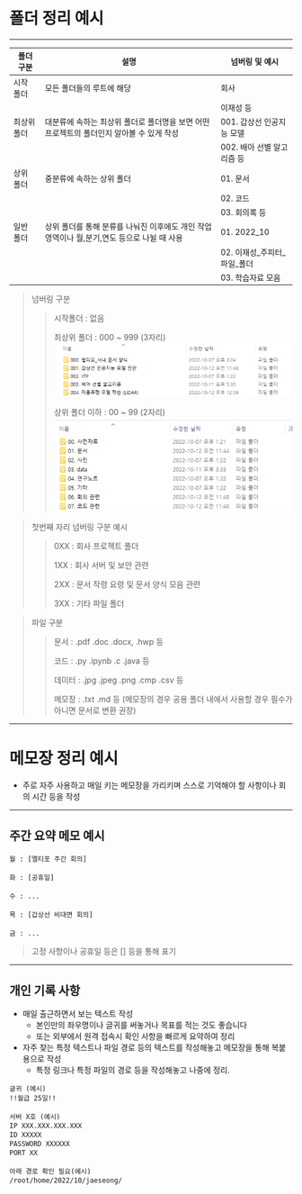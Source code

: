 
# 폴더 정리 예시
--------

| 폴더 구분 | 설명 | 넘버링 및 예시 |
| ---- | ---- | ---- |
| 시작 폴더 | 모든 폴더들의 루트에 해당 | 회사 |
| | | 이재성 등 |
| 최상위 폴더 | 대분류에 속하는 최상위 폴더로 폴더명을 보면 어떤 프로젝트의 폴더인지 알아볼 수 있게 작성 | 001. 갑상선 인공지능 모델 |
| | | 002. 배아 선별 알고리즘 등 |
| 상위 폴더 | 중분류에 속하는 상위 폴더 |  01. 문서 |
| | | 02. 코드 |
| | | 03. 회의록 등 |
| 일반 폴더 | 상위 폴더를 통해 분류를 나눠진 이후에도 개인 작업 영역이나 월,분기,연도 등으로 나뉠 때 사용 | 01. 2022_10
| | | 02. 이재성_주피터_파일_폴더
| | | 03. 학습자료 모음




> 넘버링 구분 
>> 시작폴더 : 없음
>>
>> 최상위 폴더 : 000 ~ 999 (3자리)
>> ![최상위폴더](./img/최상위폴더.PNG)
>> 
>> 상위 폴더 이하 : 00 ~ 99 (2자리)
>> ![상위폴더](./img/상위폴더.PNG)


> 첫번째 자리 넘버링 구분 예시
>> 0XX : 회사 프로젝트 폴더
>>
>> 1XX : 회사 서버 및 보안 관련
>>
>> 2XX : 문서 작령 요령 및 문서 양식 모음 관련
>>
>> 3XX : 기타 파일 폴더

> 파일 구분
>> 문서 : .pdf .doc .docx, .hwp 등
>> 
>> 코드 : .py .ipynb .c .java 등
>> 
>> 데이터 : .jpg .jpeg .png .cmp .csv 등
>>
>> 메모장 : .txt .md 등 (메모장의 경우 공용 폴더 내에서 사용할 경우 필수가 아니면 문서로 변환 권장)


-----
# 메모장 정리 예시
- 주로 자주 사용하고 매일 키는 메모장을 가리키며 스스로 기억해야 할 사항이나 회의 시간 등을 작성

---
## 주간 요약 메모 예시

```
월 : [엘티포 주간 회의]

화 : [공휴일]

수 : ...

목 : [갑상선 비대면 회의]

금 : ...
```
> 고정 사항이나 공휴일 등은 [] 등을 통해 표기

---
## 개인 기록 사항
- 매일 출근하면서 보는 텍스트 작성
  - 본인만의 좌우명이나 글귀를 써놓거나 목표를 적는 것도 좋습니다
  - 또는 외부에서 원격 접속시 확인 사항을 빠르게 요약하여 정리
- 자주 찾는 특정 텍스트나 파일 경로 등의 텍스트를 작성해놓고 메모장을 통해 복붙용으로 작성
  - 특정 링크나 특정 파일의 경로 등을 작성해놓고 나중에 정리.

```
글귀 (예시)
!!월급 25일!!

서버 X호 (예시)
IP XXX.XXX.XXX.XXX
ID XXXXX
PASSWORD XXXXXX
PORT XX

아래 경로 확인 필요(예시)
/root/home/2022/10/jaeseong/

```

